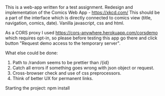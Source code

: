 This is a web-app written for a test assignment.
Redesign and implementation of the Comics Web App - https://xkcd.com/
This should be a part of the interface which is directly connected to comics view (title, navigation, comics, date).
Vanilla javascript, css and html.

As a CORS proxy I used https://cors-anywhere.herokuapp.com/corsdemo which requires opt-in, so please before testing this app go there and click button "Request demo access to the temporary server".

What else could be done:
1) Path to /random seems to be prettier than /{id} 
2) Catch all errors if something goes wrong with json object or request.
3) Cross-browser check and use of css preprocessors.
4) Think of better UX for permanent links.

Starting the project:
  npm install
  
  


